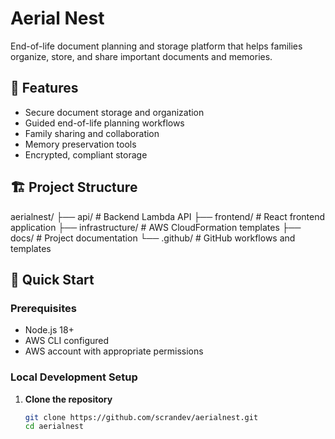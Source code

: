 # Aerial Nest

End-of-life document planning and storage platform that helps families organize, store, and share important documents and memories.

## 🌟 Features

- Secure document storage and organization
- Guided end-of-life planning workflows
- Family sharing and collaboration
- Memory preservation tools
- Encrypted, compliant storage

## 🏗️ Project Structure

aerialnest/
├── api/              # Backend Lambda API
├── frontend/         # React frontend application
├── infrastructure/   # AWS CloudFormation templates
├── docs/            # Project documentation
└── .github/         # GitHub workflows and templates
## 🚀 Quick Start

### Prerequisites
- Node.js 18+
- AWS CLI configured
- AWS account with appropriate permissions

### Local Development Setup

1. **Clone the repository**
   ```bash
   git clone https://github.com/scrandev/aerialnest.git
   cd aerialnest
